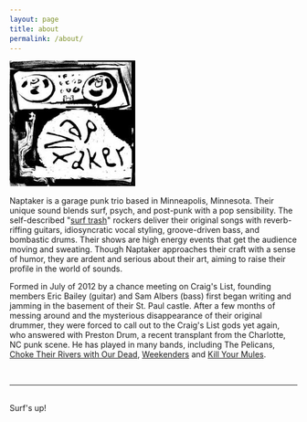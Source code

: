 ```yaml
---
layout: page
title: about
permalink: /about/
---
```

<img class="col one right" src="/img/prof_pic.jpg">

Naptaker is a garage punk trio based in Minneapolis, Minnesota. Their unique
sound blends surf, psych, and post-punk with a pop sensibility. The
self-described "[surf trash][surf-trash]" rockers deliver their original songs with
reverb-riffing guitars, idiosyncratic vocal styling, groove-driven bass, and
bombastic drums. Their shows are high energy events that get the audience moving
and sweating. Though Naptaker approaches their craft with a sense of humor, they
are ardent and serious about their art, aiming to raise their profile in the
world of sounds.

Formed in July of 2012 by a chance meeting on Craig's List, founding members
Eric Bailey (guitar) and Sam Albers (bass) first began writing and jamming in
the basement of their St. Paul castle. After a few months of messing around and
the mysterious disappearance of their original drummer, they were forced to call
out to the Craig's List gods yet again, who answered with Preston Drum, a recent
transplant from the Charlotte, NC punk scene. He has played in many bands,
including The Pelicans, [Choke Their Rivers with Our Dead][ctrwod],
[Weekenders][weekenders] and [Kill Your Mules](kill-your-mules).

<br/>
<hr/>
<br/>
<span class="contacticon center">
  <a href="mailto:booking@naptakerr.com"><i class="fa fa-envelope-square"></i></a>
  <a href="https://github.com/naptaker" target="_blank"><i class="fa fa-github-square"></i></a>
  <a href="https://last.fm/music/Naptaker" target="_blank"><i class="fa fa-lastfm"></i></a>
  <a href="https://facebook.com/naptakerband" target="_blank"><i class="fa fa-facebook-square"></i></a>
  <a href="https://twitter.com/naptakerband" target="_blank"><i class="fa fa-twitter-square"></i></a>
  <!-- <a href="https://www.linkedin.com" target="_blank"><i class="fa fa-linkedin-square"></i></a> -->
  <!-- <a href="http://tumblr.com" target="_blank"><i class="fa fa-tumblr-square"></i></a> -->
</span>

<div class="col three caption"><span>Surf's up!</span></div>


[weekenders]: https://weekenders.bandcamp.com
[kill-your-mules]: https://killyourmules.bandcamp.com
[surf-trash]: http://www.last.fm/tag/surf+trash
[ctrwod]: https://www.youtube.com/watch?v=u4zVFYwO3G8
